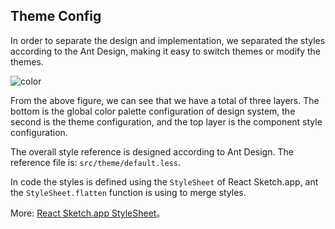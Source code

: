 ## Theme Config

In order to separate the design and implementation, we separated the styles according to the Ant Design, making it easy to switch themes or modify the themes.

![color](https://gw.alipayobjects.com/zos/rmsportal/VjjIZrBkHIKHJmWJcjpi.png)

From the above figure, we can see that we have a total of three layers. The bottom is the global color palette configuration of design system, the second is the theme configuration, and the top layer is the component style configuration.

The overall style reference is designed according to Ant Design. The reference file is: `src/theme/default.less`.

In code the styles is defined using the `StyleSheet` of React Sketch.app, ant the `StyleSheet.flatten` function is using to merge styles.

More: [React Sketch.app StyleSheet](http://airbnb.io/react-sketchapp/docs/API.html#stylesheet)。
